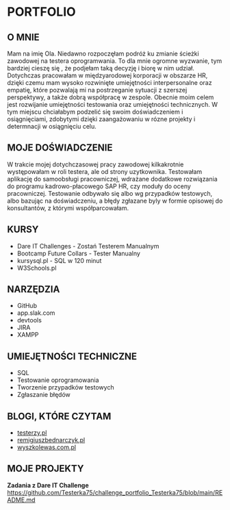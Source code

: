 # PORTFOLIO
## O MNIE
Mam na imię Ola. Niedawno rozpoczęłam podróż ku zmianie ścieżki zawodowej na testera oprogramwania. To dla mnie ogromne wyzwanie, tym bardziej cieszę się , że podjełam taką decyzję i biorę w nim udział. Dotychczas pracowałam w międzyarodowej korporacji w obszarze HR, dzięki czemu mam wysoko rozwinięte umiejętności interpersonalne oraz empatię, które pozwalają mi na postrzeganie sytuacji z szerszej perspektywy, a także dobrą współpracę w zespole. Obecnie moim celem jest rozwijanie umiejętności testowania oraz umiejętności technicznych. W tym miejscu chciałabym podzelić się swoim doświadczeniem i osiągnięciami, zdobytymi dzięki zaangażowaniu w rózne projekty i determnacji w osiągnięciu celu.
## MOJE DOŚWIADCZENIE
W trakcie mojej dotychczasowej pracy zawodowej kilkakrotnie występowałam w roli testera, ale od strony uzytkownika. Testowałam aplikację do samoobsługi pracowniczej, wdrażane dodatkowe rozwiązania do programu kadrowo-płacowego SAP HR, czy moduły do oceny pracowniczej. Testowanie odbywało się albo wg przypadków testowych, albo bazując na doświadczeniu, a błędy zgłazane byly w formie opisowej do konsultantów, z którymi współparcowałam.
## KURSY
* Dare IT Challenges - Zostań Testerem Manualnym
* Bootcamp Future Collars - Tester Manualny
* kursysql.pl - SQL w 120 minut
* W3Schools.pl
## NARZĘDZIA
* GitHub
* app.slak.com
* devtools
* JIRA
* XAMPP
## UMIEJĘTNOŚCI TECHNICZNE
* SQL
* Testowanie oprogramowania
* Tworzenie przypadków testowych
* Zgłaszanie błędów
## BLOGI, KTÓRE CZYTAM
* [testerzy.pl](www.testerzy.pl)
* [remigiuszbednarczyk.pl](https://remigiuszbednarczyk.pl/)
* [wyszkolewas.com.pl](https://www.wyszkolewas.com.pl)
## MOJE PROJEKTY
**Zadania z Dare IT Challenge**
https://github.com/Testerka75/challenge_portfolio_Testerka75/blob/main/README.md
